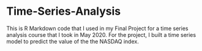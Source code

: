 # Time-Series-Analysis
This is R Markdown code that I used in my Final Project for a time series analysis course that I took in May 2020. For the project, I built a time series model to predict the value of the the NASDAQ index. 
